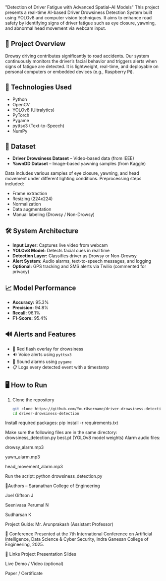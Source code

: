 "Detection of Driver Fatigue with Advanced Spatial–AI Models"
This project presents a real-time AI-based Driver Drowsiness Detection System built using YOLOv8 and computer vision techniques. It aims to enhance road safety by identifying signs of driver fatigue such as eye closure, yawning, and abnormal head movement via webcam input.

## 🚗 Project Overview

Drowsy driving contributes significantly to road accidents. Our system continuously monitors the driver’s facial behavior and triggers alerts when signs of fatigue are detected. It is lightweight, real-time, and deployable on personal computers or embedded devices (e.g., Raspberry Pi).

## 🧠 Technologies Used

- Python
- OpenCV
- YOLOv8 (Ultralytics)
- PyTorch
- Pygame
- pyttsx3 (Text-to-Speech)
- NumPy

## 📁 Dataset

- **Driver Drowsiness Dataset** – Video-based data (from IEEE)
- **YawnDD Dataset** – Image-based yawning samples (from Kaggle)

Data includes various samples of eye closure, yawning, and head movement under different lighting conditions. Preprocessing steps included:
- Frame extraction
- Resizing (224x224)
- Normalization
- Data augmentation
- Manual labeling (Drowsy / Non-Drowsy)

## 🛠️ System Architecture

- **Input Layer:** Captures live video from webcam
- **YOLOv8 Model:** Detects facial cues in real time
- **Detection Layer:** Classifies driver as Drowsy or Non-Drowsy
- **Alert System:** Audio alarms, text-to-speech messages, and logging
- **Optional:** GPS tracking and SMS alerts via Twilio (commented for privacy)

## 📈 Model Performance

- **Accuracy:** 95.3%
- **Precision:** 94.8%
- **Recall:** 96.1%
- **F1-Score:** 95.4%

## 🔊 Alerts and Features

- 🔴 Red flash overlay for drowsiness
- 🔉 Voice alerts using `pyttsx3`
- 📢 Sound alarms using `pygame`
- 📋 Logs every detected event with a timestamp

## 🖥️ How to Run

1. Clone the repository  
   ```bash
   git clone https://github.com/YourUsername/driver-drowsiness-detection.git
   cd driver-drowsiness-detection


Install required packages:
pip install -r requirements.txt

Make sure the following files are in the same directory:
drowsiness_detection.py
best.pt (YOLOv8 model weights)
Alarm audio files:

drowsy_alarm.mp3

yawn_alarm.mp3

head_movement_alarm.mp3

Run the script:
python drowsiness_detection.py


👥Authors – Saranathan College of Engineering

Joel Giftson J 

Seenivasa Perumal N

Sudharsan K

Project Guide: Mr. Arunprakash (Assistant Professor)

📜 Conference
Presented at the 7th International Conference on Artificial Intelligence, Data Science & Cyber Security, Indra Ganesan College of Engineering, 2025.

🔗 Links
Project Presentation Slides

Live Demo / Video (optional)

Paper / Certificate



